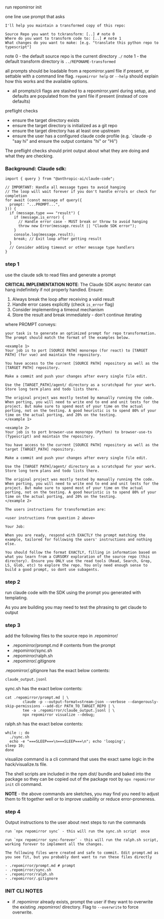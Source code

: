 run repomirror init

one line use prompt that asks 

```
I'll help you maintain a transformed copy of this repo:

Source Repo you want to tckransform: [..] # note 0
Where do you want to transform code to: [..] # note 1
What changes do you want to make: [e.g. "translate this python repo to typescript"] 
```

note 0 - the default source repo is the current directory `./`
note 1 - the default transform directory is `../REPONAME-transformed`

all prompts should be loadable from a repomirror.yaml file if present,
or settable with a command line flag. `repomirror help` or `--help` should explain how this works and the available options.

- all prompts/cli flags are stashed to a repomirror.yaml during setup, and defaults are populated from the yaml file if present (instead of core defaults)


preflight checks

- ensure the target directory exists
- ensure the target directory is initialized as a git repo
- ensure the target directory has at least one upstream
- ensure the user has a configured claude code profile (e.g. `claude -p "say hi" and ensure the output contains "hi" or "Hi")

The preflight checks should print output about what they are doing and what they are checking.

### Background: Claude sdk:

```
import { query } from "@anthropic-ai/claude-code";

// IMPORTANT: Handle all message types to avoid hanging
// The loop will wait forever if you don't handle errors or check for completion
for await (const message of query({
  prompt: "...PROMPT...",
})) {
  if (message.type === "result") {
    if (message.is_error) {
      // Handle error case - MUST break or throw to avoid hanging
      throw new Error(message.result || "Claude SDK error");
    }
    console.log(message.result);
    break; // Exit loop after getting result
  }
  // Consider adding timeout or other message type handlers
}
```

### step 1

use the claude sdk to read files and generate a prompt 

**CRITICAL IMPLEMENTATION NOTE**: The Claude SDK async iterator can hang indefinitely if not properly handled. Ensure:
1. Always break the loop after receiving a valid result
2. Handle error cases explicitly (check `is_error` flag)
3. Consider implementing a timeout mechanism
4. Store the result and break immediately - don't continue iterating

where PROMPT conveys:

```
your task is to generate an optimized prompt for repo transformation. The prompt should match the format of the examples below.

<example 1>
Your job is to port [SOURCE PATH] monorepo (for react) to [TARGET PATH] (for vue) and maintain the repository.

You have access to the current [SOURCE PATH] repository as well as the [TARGET PATH] repository.

Make a commit and push your changes after every single file edit.

Use the [TARGET_PATH]/agent/ directory as a scratchpad for your work. Store long term plans and todo lists there.

The original project was mostly tested by manually running the code. When porting, you will need to write end to end and unit tests for the project. But make sure to spend most of your time on the actual porting, not on the testing. A good heuristic is to spend 80% of your time on the actual porting, and 20% on the testing.
</example 1>

<example 2>
Your job is to port browser-use monorepo (Python) to browser-use-ts (Typescript) and maintain the repository.

You have access to the current [SOURCE PATH] repository as well as the target [TARGET_PATH] repository.

Make a commit and push your changes after every single file edit.

Use the [TARGET PATH]/agent/ directory as a scratchpad for your work. Store long term plans and todo lists there.

The original project was mostly tested by manually running the code. When porting, you will need to write end to end and unit tests for the project. But make sure to spend most of your time on the actual porting, not on the testing. A good heuristic is to spend 80% of your time on the actual porting, and 20% on the testing.
</example 2>

The users instructions for transformation are:

<user instructions from question 2 above>

Your Job:

When you are ready, respond with EXACTLY the prompt matching the example, tailored for following the users' instructions and nothing else.

You should follow the format EXACTLY, filling in information based on what you learn from a CURSORY exploration of the source repo (this directory). Ensure you ONLY use the read tools (Read, Search, Grep, LS, Glob, etc) to explore the repo. You only need enough sense to build a good prompt, so dont use subagents.
```

### step 2

run claude code with the SDK using the prompt you generated with templating.

As you are building you may need to test the phrasing to get claude to output 

### step 3 

add the following files to the source repo in .repomirror/

- .repomirror/prompt.md # contents from the prompt
- .repomirror/sync.sh
- .repomirror/ralph.sh
- .repomirror/.gitignore

.repomirror/.gitignore has the exact below contents:
```
claude_output.jsonl
```

sync.sh has the exact below contents:
```
cat .repomirror/prompt.md | \
        claude -p --output-format=stream-json --verbose --dangerously-skip-permissions --add-dir PATH_TO_TARGET_REPO | \
        tee -a .repomirror/claude_output.jsonl | \
        npx repomirror visualize --debug;
```

ralph.sh has the exact below contents:

```
while :; do
  ./sync.sh
  echo -e "===SLEEP===\n===SLEEP===\n"; echo 'looping';
sleep 10;
done
```

visualize command is a cli command that uses the exact same logic in the hack/visualize.ts file.

The shell scripts are included in the npm dist/ bundle and baked into the package so they can be copied out of the package root by `npx repomirror init` cli command.

**NOTE** - the above commands are sketches, you may find you need to adjust them to fit together well or to improve usability or reduce error-proneness.

### step 4

Output instructions to the user about next steps to run the commands

```
run `npx repomirror sync` - this will run the sync.sh script  once

run `npx repomirror sync-forever` - this will run the ralph.sh script, working forever to implement all the changes. 

The following files were created and safe to commit. Edit prompt.md as you see fit, but you probably dont want to run these files directly

- .repomirror/prompt.md # prompt
- .repomirror/sync.sh 
- .repomirror/ralph.sh 
- .repomirror/.gitignore 
```

### INIT CLI NOTES

- if .repomirror already exists, prompt the user if they want to overwrite the existing .repomirror/ directory. Flag to `--overwrite` to force overwrite.